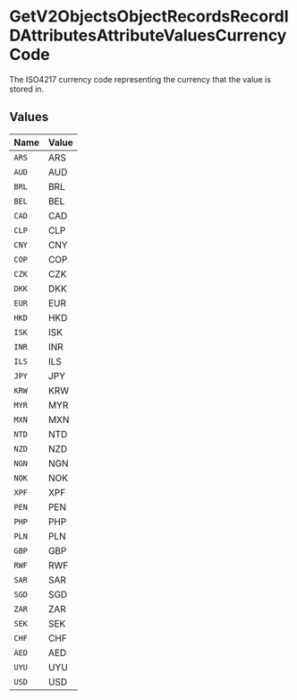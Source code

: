 # GetV2ObjectsObjectRecordsRecordIDAttributesAttributeValuesCurrencyCode

The ISO4217 currency code representing the currency that the value is stored in.


## Values

| Name  | Value |
| ----- | ----- |
| `ARS` | ARS   |
| `AUD` | AUD   |
| `BRL` | BRL   |
| `BEL` | BEL   |
| `CAD` | CAD   |
| `CLP` | CLP   |
| `CNY` | CNY   |
| `COP` | COP   |
| `CZK` | CZK   |
| `DKK` | DKK   |
| `EUR` | EUR   |
| `HKD` | HKD   |
| `ISK` | ISK   |
| `INR` | INR   |
| `ILS` | ILS   |
| `JPY` | JPY   |
| `KRW` | KRW   |
| `MYR` | MYR   |
| `MXN` | MXN   |
| `NTD` | NTD   |
| `NZD` | NZD   |
| `NGN` | NGN   |
| `NOK` | NOK   |
| `XPF` | XPF   |
| `PEN` | PEN   |
| `PHP` | PHP   |
| `PLN` | PLN   |
| `GBP` | GBP   |
| `RWF` | RWF   |
| `SAR` | SAR   |
| `SGD` | SGD   |
| `ZAR` | ZAR   |
| `SEK` | SEK   |
| `CHF` | CHF   |
| `AED` | AED   |
| `UYU` | UYU   |
| `USD` | USD   |